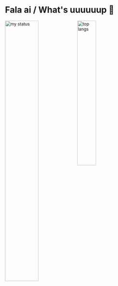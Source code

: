 # Fala ai / What's uuuuuup 👻

<img alt="my status" align="left" width="47%" src="https://github-readme-stats.vercel.app/api?username=Marceggl&hide=prs&show_icons=true&theme=transparent"/>
<img alt="top langs" align="left" width="35%" src="https://github-readme-stats.vercel.app/api/top-langs/?username=Marceggl&theme=transparent&layout=compact"/>
